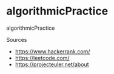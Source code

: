 # algorithmicPractice
algorithmicPractice

Sources
- https://www.hackerrank.com/
- https://leetcode.com/
- https://projecteuler.net/about
